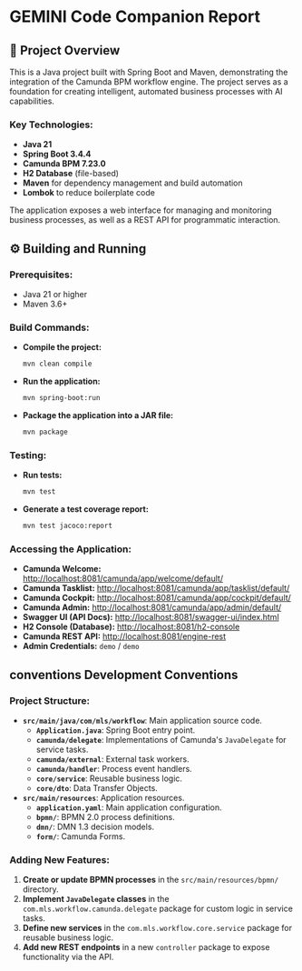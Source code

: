 # GEMINI Code Companion Report

## 🚀 Project Overview

This is a Java project built with Spring Boot and Maven, demonstrating the integration of the Camunda BPM workflow engine. The project serves as a foundation for creating intelligent, automated business processes with AI capabilities.

### Key Technologies:
- **Java 21**
- **Spring Boot 3.4.4**
- **Camunda BPM 7.23.0**
- **H2 Database** (file-based)
- **Maven** for dependency management and build automation
- **Lombok** to reduce boilerplate code

The application exposes a web interface for managing and monitoring business processes, as well as a REST API for programmatic interaction.

## ⚙️ Building and Running

### Prerequisites:
- Java 21 or higher
- Maven 3.6+

### Build Commands:
- **Compile the project:**
  ```bash
  mvn clean compile
  ```
- **Run the application:**
  ```bash
  mvn spring-boot:run
  ```
- **Package the application into a JAR file:**
  ```bash
  mvn package
  ```

### Testing:
- **Run tests:**
  ```bash
  mvn test
  ```
- **Generate a test coverage report:**
  ```bash
  mvn test jacoco:report
  ```

### Accessing the Application:
- **Camunda Welcome:** [http://localhost:8081/camunda/app/welcome/default/](http://localhost:8081/camunda/app/welcome/default/)
- **Camunda Tasklist:** [http://localhost:8081/camunda/app/tasklist/default/](http://localhost:8081/camunda/app/tasklist/default/)
- **Camunda Cockpit:** [http://localhost:8081/camunda/app/cockpit/default/](http://localhost:8081/camunda/app/cockpit/default/)
- **Camunda Admin:** [http://localhost:8081/camunda/app/admin/default/](http://localhost:8081/camunda/app/admin/default/)
- **Swagger UI (API Docs):** [http://localhost:8081/swagger-ui/index.html](http://localhost:8081/swagger-ui/index.html)
- **H2 Console (Database):** [http://localhost:8081/h2-console](http://localhost:8081/h2-console)
- **Camunda REST API:** [http://localhost:8081/engine-rest](http://localhost:8081/engine-rest)
- **Admin Credentials:** `demo` / `demo`

##  conventions Development Conventions

### Project Structure:
- **`src/main/java/com/mls/workflow`**: Main application source code.
  - **`Application.java`**: Spring Boot entry point.
  - **`camunda/delegate`**: Implementations of Camunda's `JavaDelegate` for service tasks.
  - **`camunda/external`**: External task workers.
  - **`camunda/handler`**: Process event handlers.
  - **`core/service`**: Reusable business logic.
  - **`core/dto`**: Data Transfer Objects.
- **`src/main/resources`**: Application resources.
  - **`application.yaml`**: Main application configuration.
  - **`bpmn/`**: BPMN 2.0 process definitions.
  - **`dmn/`**: DMN 1.3 decision models.
  - **`form/`**: Camunda Forms.

### Adding New Features:
1.  **Create or update BPMN processes** in the `src/main/resources/bpmn/` directory.
2.  **Implement `JavaDelegate` classes** in the `com.mls.workflow.camunda.delegate` package for custom logic in service tasks.
3.  **Define new services** in the `com.mls.workflow.core.service` package for reusable business logic.
4.  **Add new REST endpoints** in a new `controller` package to expose functionality via the API.
